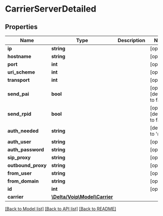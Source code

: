 # CarrierServerDetailed

## Properties
Name | Type | Description | Notes
------------ | ------------- | ------------- | -------------
**ip** | **string** |  | [optional] 
**hostname** | **string** |  | [optional] 
**port** | **int** |  | [optional] 
**uri_scheme** | **int** |  | [optional] 
**transport** | **int** |  | [optional] 
**send_pai** | **bool** |  | [optional] [default to false]
**send_rpid** | **bool** |  | [optional] [default to false]
**auth_needed** | **string** |  | [default to 'no']
**auth_user** | **string** |  | [optional] 
**auth_password** | **string** |  | [optional] 
**sip_proxy** | **string** |  | [optional] 
**outbound_proxy** | **string** |  | [optional] 
**from_user** | **string** |  | [optional] 
**from_domain** | **string** |  | [optional] 
**id** | **int** |  | [optional] 
**carrier** | [**\Delta/Voip\Model\Carrier**](Carrier.md) |  | 

[[Back to Model list]](../README.md#documentation-for-models) [[Back to API list]](../README.md#documentation-for-api-endpoints) [[Back to README]](../README.md)


